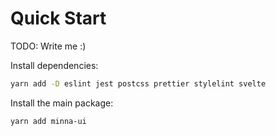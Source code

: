 # Quick Start

TODO: Write me :)

Install dependencies:

```sh
yarn add -D eslint jest postcss prettier stylelint svelte
```

Install the main package:

```sh
yarn add minna-ui
```
